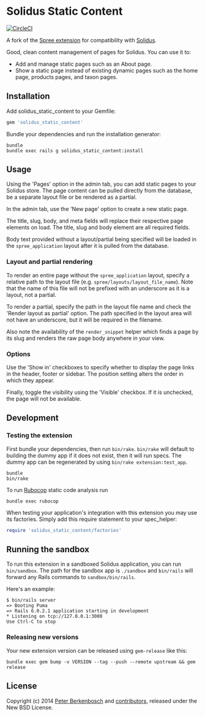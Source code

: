 # Solidus Static Content

[![CircleCI](https://circleci.com/gh/solidusio-contrib/solidus_static_content.svg?style=svg)](https://circleci.com/gh/solidusio-contrib/solidus_static_content)

A fork of the [Spree extension](https://github.com/spree-contrib/spree_static_content) for
compatibility with [Solidus](https://solidus.io).

Good, clean content management of pages for Solidus. You can use it to:

- Add and manage static pages such as an About page.
- Show a static page instead of existing dynamic pages such as the home page, products pages, and
  taxon pages.

## Installation

Add solidus_static_content to your Gemfile:

```ruby
gem 'solidus_static_content'
```

Bundle your dependencies and run the installation generator:

```shell
bundle
bundle exec rails g solidus_static_content:install
```

## Usage

Using the 'Pages' option in the admin tab, you can add static pages to your Solidus store. The page
content can be pulled directly from the database, be a separate layout file or be rendered as a
partial.

In the admin tab, use the 'New page' option to create a new static page.

The title, slug, body, and meta fields will replace their respective page elements on load. The
title, slug and body element are all required fields.

Body text provided without a layout/partial being specified will be loaded in the
`spree_application` layout after it is pulled from the database.

### Layout and partial rendering

To render an entire page without the `spree_application` layout, specify a relative path to the
layout file (e.g. `spree/layouts/layout_file_name`). Note that the name of this file will not be
prefixed with an underscore as it is a layout, not a partial.

To render a partial, specify the path in the layout file name and check the 'Render layout as
partial' option. The path specified in the layout area will not have an underscore, but it will be
required in the filename.

Also note the availability of the `render_snippet` helper which finds a page by its slug and renders
the raw page body anywhere in your view.

### Options

Use the 'Show in' checkboxes to specify whether to display the page links in the header, footer or
sidebar. The position setting alters the order in which they appear.

Finally, toggle the visibility using the 'Visible' checkbox. If it is unchecked, the page will not
be available.

## Development

### Testing the extension

First bundle your dependencies, then run `bin/rake`. `bin/rake` will default to building the dummy
app if it does not exist, then it will run specs. The dummy app can be regenerated by using
`bin/rake extension:test_app`.

```shell
bundle
bin/rake
```

To run [Rubocop](https://github.com/bbatsov/rubocop) static code analysis run

```shell
bundle exec rubocop
```

When testing your application's integration with this extension you may use its factories.
Simply add this require statement to your spec_helper:

```ruby
require 'solidus_static_content/factories'
```

## Running the sandbox

To run this extension in a sandboxed Solidus application, you can run `bin/sandbox`. The path for
the sandbox app is `./sandbox` and `bin/rails` will forward any Rails commands to
`sandbox/bin/rails`.

Here's an example:

```shell
$ bin/rails server
=> Booting Puma
=> Rails 6.0.2.1 application starting in development
* Listening on tcp://127.0.0.1:3000
Use Ctrl-C to stop
```

### Releasing new versions

Your new extension version can be released using `gem-release` like this:

```shell
bundle exec gem bump -v VERSION --tag --push --remote upstream && gem release
```

## License

Copyright (c) 2014 [Peter Berkenbosch](https://github.com/peterberkenbosch) and
[contributors](https://github.com/solidusio-contrib/solidus_static_content/graphs/contributors),
released under the New BSD License.
